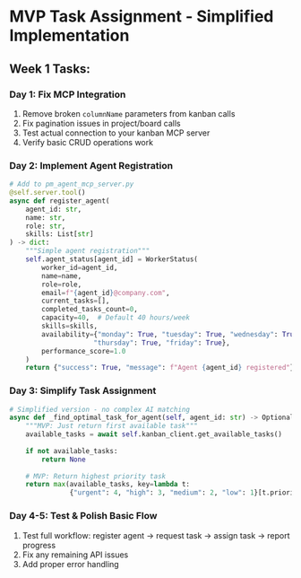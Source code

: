 # MVP Task Assignment - Simplified Implementation

## Week 1 Tasks:

### Day 1: Fix MCP Integration
1. Remove broken `columnName` parameters from kanban calls
2. Fix pagination issues in project/board calls  
3. Test actual connection to your kanban MCP server
4. Verify basic CRUD operations work

### Day 2: Implement Agent Registration
```python
# Add to pm_agent_mcp_server.py
@self.server.tool()
async def register_agent(
    agent_id: str,
    name: str,
    role: str,
    skills: List[str]
) -> dict:
    """Simple agent registration"""
    self.agent_status[agent_id] = WorkerStatus(
        worker_id=agent_id,
        name=name,
        role=role,
        email=f"{agent_id}@company.com",
        current_tasks=[],
        completed_tasks_count=0,
        capacity=40,  # Default 40 hours/week
        skills=skills,
        availability={"monday": True, "tuesday": True, "wednesday": True, 
                     "thursday": True, "friday": True},
        performance_score=1.0
    )
    return {"success": True, "message": f"Agent {agent_id} registered"}
```

### Day 3: Simplify Task Assignment
```python
# Simplified version - no complex AI matching
async def _find_optimal_task_for_agent(self, agent_id: str) -> Optional[Task]:
    """MVP: Just return first available task"""
    available_tasks = await self.kanban_client.get_available_tasks()
    
    if not available_tasks:
        return None
    
    # MVP: Return highest priority task
    return max(available_tasks, key=lambda t: 
               {"urgent": 4, "high": 3, "medium": 2, "low": 1}[t.priority.value])
```

### Day 4-5: Test & Polish Basic Flow
1. Test full workflow: register agent → request task → assign task → report progress
2. Fix any remaining API issues
3. Add proper error handling
